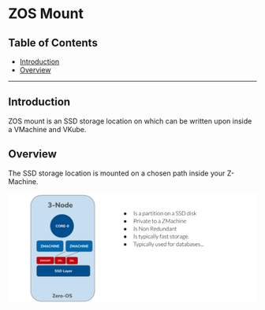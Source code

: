 <h1> ZOS Mount </h1>

<h2>Table of Contents</h2>

- [Introduction](#introduction)
- [Overview](#overview)

***

## Introduction

ZOS mount is an SSD storage location on which can be written upon inside a VMachine and VKube.

## Overview

The SSD storage location is mounted on a chosen path inside your Z-Machine.

![](img/zmount.jpg)